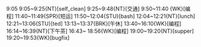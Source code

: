 
9:05
9:05~9:25{NT}[self_clean]
9:25~9:48{NT}[交通]
9:50~11:40 {WK}[编程]<WA>
11:40~11:49{SPR}[短运]
11:50~12:04{STU}[bash]
12:04~12:21{NT}[lunch]
12:21~13:06{STU}[ted]
13:13~13:37{BRK}[午休]
13:40~16:10{WK}[编程]<WA>
16:14~16:39{NT}[下午茶]
16:43~ 18:56{WK}[编程]<life-time-tracker>
19:00~19:20{NT}[supper]
19:20~19:53{WK}[bugfix]<life-time-tracker>


